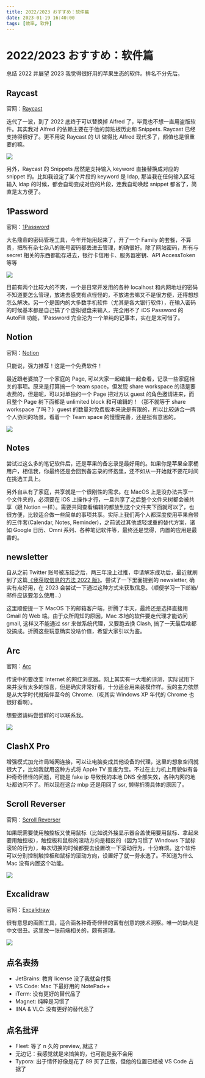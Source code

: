 ```yaml
---
title: 2022/2023 おすすめ：软件篇
date: 2023-01-19 16:40:00
tags: [效率, 软件]
---
```


# 2022/2023 おすすめ：软件篇

总结 2022 并展望 2023 我觉得很好用的苹果生态的软件。排名不分先后。

## Raycast

官网：[Raycast](https://www.raycast.com/)

迭代了一波，到了 2022 底终于可以替换掉 Alfred 了，毕竟也不想一直用盗版软件。其实我对 Alfred 的依赖主要在于他的剪贴板历史和 Snippets. Raycast 已经支持得很好了。更不用说 Raycast 的 UI 做得比 Alfred 现代多了，颜值也是很重要的嘛。

![](https://static.ryancui.com/images/20230119172146_raaZz0_Screenshot.jpeg)

另外，Raycast 的 Snippets 居然是支持输入 keyword 直接替换成对应的 snippet 的。比如我设定了某个片段的 keyword 是 ldap, 那当我在任何输入区域输入 ldap 的时候，都会自动变成对应的片段，连我自动唤起 snippet 都省了，简直是太方便了。

## 1Password

官网：[1Password](https://1password.com/)

大名鼎鼎的密码管理工具，今年开始用起来了，开了一个 Family 的套餐，不算贵，把所有杂七杂八的账号密码都丢进去管理，的确很好。除了网站密码，所有与 secret 相关的东西都能存进去，银行卡信用卡、服务器密钥、API AccessToken 等等

![](https://static.ryancui.com/images/20230119171756_ma00T4_Screenshot.jpeg)

目前有两个比较大的不爽，一个是日常开发用的各种 localhost 和内网地址的密码不知道要怎么管理，放进去感觉有点怪怪的，不放进去嘛又不是很方便，还得想想怎么解决。另一个是国内的大多数手机软件（尤其是各大银行软件），在输入密码的时候基本都是自己搞了个虚拟键盘来输入，完全用不了 iOS Password 的 AutoFill 功能，1Password 完全沦为一个单纯的记事本，实在是太可惜了。

## Notion

官网：[Notion](https://www.notion.so/)

只能说，强力推荐！这是一个免费软件！

最近跟老婆搞了一个家庭的 Page, 可以大家一起编辑一起查看，记录一些家庭相关的事项。原来是打算搞一个 team space，但发现 share workspace 的话是要收费的，但是呢，可以对单独的一个 Page 把对方以 guest 的角色邀请进来，而且整个 Page 树下面都是 unlimited block 和可编辑的！（那不就等于 share workspace 了吗？）guest 的数量对免费版本来说是有限的，所以比较适合一两个人协同的场景。看着一个 Team space 的慢慢完善，还是挺有意思的。

![](https://static.ryancui.com/images/20230119174127_YaiX2q_2023-01-19_17-40-42.jpeg)

## Notes

尝试过这么多的笔记软件后，还是苹果的备忘录是最好用的。如果你是苹果全家桶用户，相信我，你最终还是会回到备忘录的怀抱里，还不如从一开始就不要花时间在挑选工具上。

另外自从有了家庭，共享就是一个很刚性的需求。在 MacOS 上是没办法共享一个文件夹的，必须要在 iOS 上操作才行，一旦共享了之后整个文件夹树都会被共享（跟 Notion 一样）。需要共同查看编辑的都放到这个文件夹下面就可以了，也很方便，比较适合做一些简单的事项共享。实际上我们两个人都深度使用苹果自带的三件套(Calendar, Notes, Reminder)，之前试过其他或轻或重的替代方案，诸如 Google 日历、Omni 系列、各种笔记软件等，最终还是觉得，内置的应用是最香的。

## newsletter

自从之前 Twitter 账号被冻结之后，两三年没上过推，申请解冻成功后，最近就刷到了这篇[《我获取信息的方法 2022 版》](https://geekplux.com/posts/the-ways-to-get-information-2022)。尝试了一下里面提到的 newsletter, 确实有点好用，在 2023 会尝试一下通过这种方式来获取信息。（顺便学习一下邮箱/邮件应该要怎么使用...）

这里顺便提一下 MacOS 下的邮箱客户端，折腾了半天，最终还是选择直接用 Gmail 的 Web 端。由于众所周知的原因，Mac 本地的软件要走代理才能访问 gmail, 这样又不能通过 ssr 来做系统代理，又要跑去换 Clash, 搞了一天最后啥都没搞成。折腾这些玩意确实没啥价值，希望大家引以为鉴。

## Arc

官网：[Arc](https://arc.net/)

传说中的要改变 Internet 的网红浏览器。网上其实有一大堆的评测，实际试用下来并没有太多的惊喜，但是确实非常好看，十分适合用来装模作样。我的主力依然是从大学时代就陪伴至今的 Chrome.（哎其实 Windows XP 年代的 Chrome 也很好看啊）。

想要邀请码尝尝鲜的可以联系我。

![](https://static.ryancui.com/images/20230119172418_Hs77X3_Screenshot.jpeg)

## ClashX Pro

增强模式加允许局域网连接，可以让电脑变成其他设备的代理，这里的想象空间就很大了，比如我就用这种方式将 Apple TV 变废为宝。不过在主力机上用貌似有各种奇奇怪怪的问题，可能是 fake ip 导致我的本地 DNS 全部失效，各种内网的地址都访问不了。所以现在这台 mbp 还是用回了 ssr, 懒得折腾具体的原因了。

## Scroll Reverser

官网：[Scroll Reverser](https://pilotmoon.com/scrollreverser/)

如果既需要使用触控板又使用鼠标（比如说外接显示器合盖使用要用鼠标、拿起来要用触控板），触控板和鼠标的滚动方向是相反的（因为习惯了 Windows 下鼠标滚轮的行为），每次切换的时候都要去设置改一下滚动行为，十分麻烦。这个软件可以分别控制触控板和鼠标的滚动方向，设置好了就一劳永逸了。不知道为什么 Mac 没有内置这个功能。

![](https://static.ryancui.com/images/20230119182410_huGLla_Screenshot.jpeg)

## Excalidraw

官网：[Excalidraw](https://excalidraw.com/)

很有意思的画图工具，适合画各种奇奇怪怪的富有创意的技术洞察。唯一的缺点是中文很丑。这里放一张前端相关的，颇有道理。

![](https://static.ryancui.com/images/20230119185201_HgVpif_DCIM.jpeg)

## 点名表扬

- JetBrains: 教育 license 没了我就会付费
- VS Code: Mac 下最好用的 NotePad++
- iTerm: 没有更好的替代品了
- Magnet: 纯粹是习惯了
- IINA & VLC: 没有更好的替代品了

## 点名批评

- Fleet: 等了 n 久的 preview, 就这？
- 无边记：我感觉就是来搞笑的，也可能是我不会用
- Typora: 出于情怀好像是花了 89 买了正版，但他的位置已经被 VS Code 占据了
